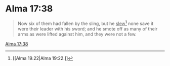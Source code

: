 # Alma 17:38

> Now six of them had fallen by the sling, but he <u>slew</u>[^a] none save it were their leader with his sword; and he smote off as many of their arms as were lifted against him, and they were not a few.

[Alma 17:38](https://www.churchofjesuschrist.org/study/scriptures/bofm/alma/17?lang=eng&id=p38#p38)


[^a]: [[Alma 19.22|Alma 19:22.]]
